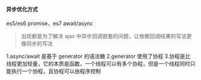 #### 异步优化方式

es5/es6 promise、es7 await/async

> 出现都是为了解决 ajax 中异步回调嵌套的问题，让依赖回调结果的写法更像同步的写法

1.async/await 是基于 generator 的语法糖
2.generator 使用了协程 3.协程是比线程更加轻量，它的本质是函数，一个线程可以有多个协程，但是一个线程同时只能执行一个协程，且协程可以由程序控制

